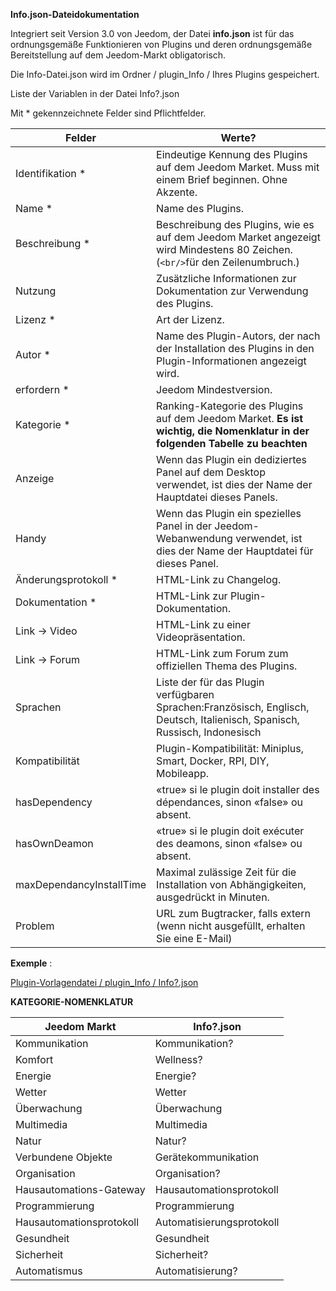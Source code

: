 **Info.json-Dateidokumentation**

Integriert seit Version 3.0 von Jeedom, der Datei **info.json** ist für das ordnungsgemäße Funktionieren von Plugins und deren ordnungsgemäße Bereitstellung auf dem Jeedom-Markt obligatorisch.

Die Info-Datei.json wird im Ordner / plugin_Info / Ihres Plugins gespeichert.

Liste der Variablen in der Datei Info?.json

Mit * gekennzeichnete Felder sind Pflichtfelder.

Felder                   | Werte?                                                                                                                   |
------------------------ | ------------------------------------------------------------------------------------------------------------------------- |
Identifikation *                     | Eindeutige Kennung des Plugins auf dem Jeedom Market. Muss mit einem Brief beginnen. Ohne Akzente.                             |
Name *                   | Name des Plugins.                                                                                                            |
Beschreibung *            | Beschreibung des Plugins, wie es auf dem Jeedom Market angezeigt wird Mindestens 80 Zeichen. (`<br/>`für den Zeilenumbruch.)                                  |                                                                                     |
Nutzung                    | Zusätzliche Informationen zur Dokumentation zur Verwendung des Plugins.                                                    |
Lizenz *                | Art der Lizenz.                                                                                                          |
Autor *                 | Name des Plugin-Autors, der nach der Installation des Plugins in den Plugin-Informationen angezeigt wird.         |
erfordern *                | Jeedom Mindestversion.                                                                                                |
Kategorie *               | Ranking-Kategorie des Plugins auf dem Jeedom Market. **Es ist wichtig, die Nomenklatur in der folgenden Tabelle zu beachten** |
Anzeige                  | Wenn das Plugin ein dediziertes Panel auf dem Desktop verwendet, ist dies der Name der Hauptdatei dieses Panels.                    |
Handy                   | Wenn das Plugin ein spezielles Panel in der Jeedom-Webanwendung verwendet, ist dies der Name der Hauptdatei für dieses Panel.   |
Änderungsprotokoll *              | HTML-Link zu Changelog.                                                                                              |
Dokumentation *          | HTML-Link zur Plugin-Dokumentation.                                                                                |
Link -> Video               | HTML-Link zu einer Videopräsentation.                                                                                 |
Link -> Forum               | HTML-Link zum Forum zum offiziellen Thema des Plugins.                                                                  |
Sprachen                | Liste der für das Plugin verfügbaren Sprachen:Französisch, Englisch, Deutsch, Italienisch, Spanisch, Russisch, Indonesisch            |
Kompatibilität            | Plugin-Kompatibilität: Miniplus, Smart, Docker, RPI, DIY, Mobileapp.                                                   |
hasDependency            | «true» si le plugin doit installer des dépendances, sinon «false» ou absent.                                              |
hasOwnDeamon             | «true» si le plugin doit exécuter des deamons, sinon «false» ou absent.                                                   |
maxDependancyInstallTime | Maximal zulässige Zeit für die Installation von Abhängigkeiten, ausgedrückt in Minuten.                                            |
Problem                    | URL zum Bugtracker, falls extern (wenn nicht ausgefüllt, erhalten Sie eine E-Mail)

**Exemple** :

[Plugin-Vorlagendatei / plugin_Info / Info?.json](https://github.com/jeedom/plugin-template/blob/master/plugin_info/info.json)




**KATEGORIE-NOMENKLATUR**

Jeedom Markt         | Info?.json               |
--------------------- | ----------------------- |
Kommunikation         | Kommunikation?           |
Komfort               | Wellness?                |
Energie               | Energie?                  |
Wetter                 | Wetter                 |
Überwachung            | Überwachung              |
Multimedia            | Multimedia              |
Natur                | Natur?                  |
Verbundene Objekte      | Gerätekommunikation     |
Organisation          | Organisation?            |
Hausautomations-Gateway  | Hausautomationsprotokoll|
Programmierung         | Programmierung             |
Hausautomationsprotokoll   | Automatisierungsprotokoll     |
Gesundheit                 | Gesundheit                  |
Sicherheit              | Sicherheit?                |
Automatismus           | Automatisierung?          |


   


  


  


  

    


   




